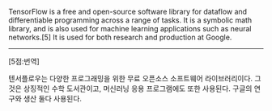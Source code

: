 TensorFlow is a free and open-source software library for dataflow and differentiable programming across a range of tasks. It is a symbolic math library, and is also used for machine learning applications such as neural networks.[5] It is used for both research and production at Google.

*  *  *
[5점:번역]

텐서플로우는 다양한 프로그래밍을 위한 무료 오픈소스 소프트웨어 라이브러리이다.
그것은 상징적인 수학 도서관이고, 머신러닝 응용 프로그램에도 또한 사용된다.
구글의 연구와 생산 둘다 사용된다.
